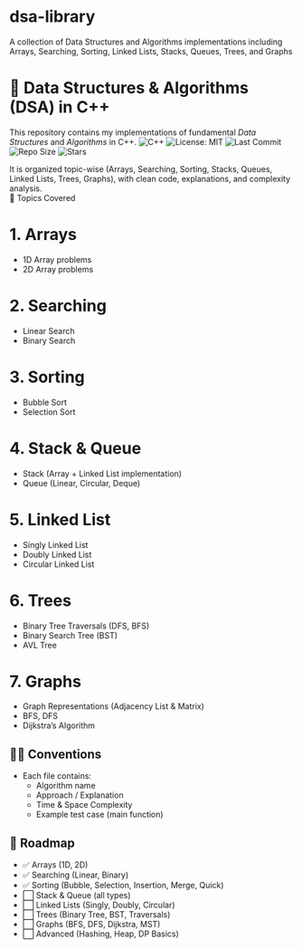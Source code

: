 # dsa-library
A collection of Data Structures and Algorithms implementations including Arrays, Searching, Sorting, Linked Lists, Stacks, Queues, Trees, and Graphs
# 📘 Data Structures & Algorithms (DSA) in C++ 
This repository contains my implementations of fundamental *Data Structures* and *Algorithms* in C++.
![C++](https://img.shields.io/badge/language-C++-blue.svg)
![License: MIT](https://img.shields.io/badge/License-MIT-green.svg)
![Last Commit](https://img.shields.io/github/last-commit/shubhamsingh77ss/dsa-library?color=yellow)
![Repo Size](https://img.shields.io/github/repo-size/shubhamsingh77ss/dsa-library?color=orange)
![Stars](https://img.shields.io/github/stars/shubhamsingh77ss/dsa-library?style=social)

It is organized topic-wise (Arrays, Searching, Sorting, Stacks, Queues, Linked Lists, Trees, Graphs), with clean code, explanations, and complexity analysis.  
📌 Topics Covered  
# 1. Arrays
   - 1D Array problems  
   - 2D Array problems  
# 2. Searching
   - Linear Search  
   - Binary Search  
# 3. Sorting
   - Bubble Sort  
   - Selection Sort  
# 4. Stack & Queue
   - Stack (Array + Linked List implementation)  
   - Queue (Linear, Circular, Deque)  
# 5. Linked List
   - Singly Linked List  
   - Doubly Linked List  
   - Circular Linked List  
# 6. Trees
   - Binary Tree Traversals (DFS, BFS)  
   - Binary Search Tree (BST)  
   - AVL Tree  
# 7. Graphs
   - Graph Representations (Adjacency List & Matrix)  
   - BFS, DFS  
   - Dijkstra’s Algorithm  
## 🧑‍💻 Conventions  
- Each file contains:  
  - Algorithm name  
  - Approach / Explanation  
  - Time & Space Complexity  
  - Example test case (main function)
 
## 📌 Roadmap  

- ✅ Arrays (1D, 2D)  
- ✅ Searching (Linear, Binary)  
- ✅ Sorting (Bubble, Selection, Insertion, Merge, Quick)  
- ⬜ Stack & Queue (all types)  
- ⬜ Linked Lists (Singly, Doubly, Circular)  
- ⬜ Trees (Binary Tree, BST, Traversals)  
- ⬜ Graphs (BFS, DFS, Dijkstra, MST)  
- ⬜ Advanced (Hashing, Heap, DP Basics)


